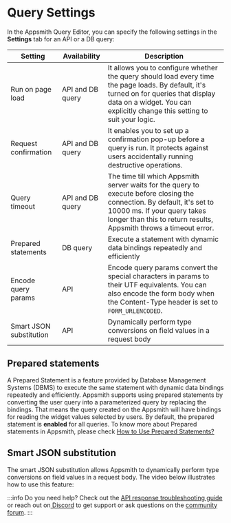 # Query Settings

In the Appsmith Query Editor, you can specify the following settings in the **Settings** tab for an API or a DB query:

|Setting   | Availability  | Description  |
|----------|---------------|--------------|
| Run on page load  | API and DB query  | It allows you to configure whether the query should load every time the page loads. By default, it's turned on for queries that display data on a widget. You can explicitly change this setting to suit your logic.   |
| Request confirmation  | API and DB query  | It enables you to set up a confirmation pop-up before a query is run. It protects against users accidentally running destructive operations.  |
| Query timeout  | API and DB query  | The time till which Appsmith server waits for the query to execute before closing the connection. By default, it's set to 10000 ms. If your query takes longer than this to return results, Appsmith throws a timeout error.  |
| Prepared statements | DB query | Execute a statement with dynamic data bindings repeatedly and efficiently |
| Encode query params  | API  | Encode query params convert the special characters in params to their UTF equivalents. You can also encode the form body when the Content-Type header is set to `FORM_URLENCODED`. |
| Smart JSON substitution  | API   | Dynamically perform type conversions on field values in a request body  |

## Prepared statements

A Prepared Statement is a feature provided by Database Management Systems (DBMS) to execute the same statement with dynamic data bindings repeatedly and efficiently. Appsmith supports using prepared statements by converting the user query into a parameterized query by replacing the bindings. That means the query created on the Appsmith will have bindings for reading the widget values selected by users. By default, the prepared statement is **enabled** for all queries. To know more about Prepared statements in Appsmith, please check [How to Use Prepared Statements?](/learning-and-resources/how-to-guides/how-to-use-prepared-statements.md)

## Smart JSON substitution

The smart JSON substitution allows Appsmith to dynamically perform type conversions on field values in a request body. The video below illustrates how to use this feature:

<VideoEmbed host="youtube" videoId="-Z3y-pdNhXc" title="How to use smart JSON substitution" caption="How to use smart JSON substitution"/>

:::info
Do you need help? Check out the [API response troubleshooting guide](/help-and-support/troubleshooting-guide/query-errors) or reach out on[ Discord](https://discord.com/invite/rBTTVJp) to get support or ask questions on the [community forum](https://community.appsmith.com/).
:::
